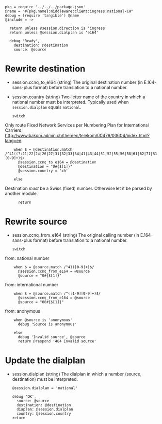     pkg = require '../../../package.json'
    @name = "#{pkg.name}:middleware:client:ingress:national-CH"
    debug = (require 'tangible') @name
    @include = ->

      return unless @session.direction is 'ingress'
      return unless @session.dialplan is 'e164'

      debug 'Ready',
        destination: @destination
        source: @source

Rewrite destination
===================

* session.ccnq_to_e164 (string) The original destination number (in E.164-sans-plus format) before translation to a national number.
* session.country (string) Two-letter name of the country in which a national number must be interpreted. Typically used when `session.dialplan` equals `national`.

      switch

Only route Fixed Network Services per Numbering Plan for International Carriers http://www.bakom.admin.ch/themen/telekom/00479/00604/index.html?lang=en

        when $ = @destination.match /^41((?:21|22|24|26|27|31|32|33|34|41|43|44|51|52|55|56|58|61|62|71|81|91)[0-9]+)$/
          @session.ccnq_to_e164 = @destination
          @destination = "0#{$[1]}"
          @session.country = 'ch'

        else

Destination _must_ be a Swiss (fixed) number.
Otherwise let it be parsed by another module.

          return

Rewrite source
==============

* session.ccnq_from_e164 (string) The original calling number (in E.164-sans-plus format) before translation to a national number.

      switch

from: national number

        when $ = @source.match /^41([0-9]+)$/
          @session.ccnq_from_e164 = @source
          @source = "0#{$[1]}"

from: international number

        when $ = @source.match /^([1-9][0-9]+)$/
          @session.ccnq_from_e164 = @source
          @source = "00#{$[1]}"

from: anonymous

        when @source is 'anonymous'
          debug 'Source is anonymous'

        else
          debug 'Invalid source', @source
          return @respond '484 Invalid source'

Update the dialplan
===================

* session.dialplan (string) The dialplan in which a number (source, destination) must be interpreted.

      @session.dialplan = 'national'

      debug 'OK',
        source: @source
        destination: @destination
        diaplan: @session.dialplan
        country: @session.country
      return
